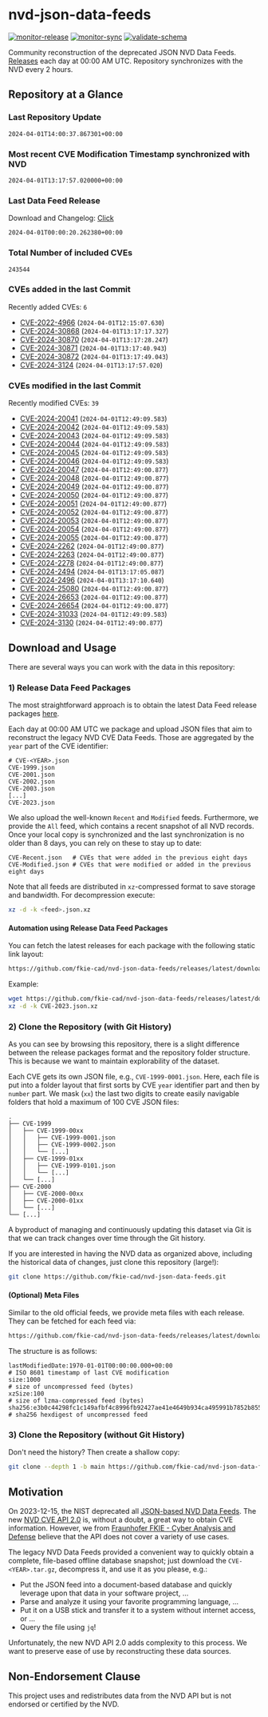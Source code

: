 # nvd-json-data-feeds

[![monitor-release](https://github.com/fkie-cad/nvd-json-data-feeds/actions/workflows/monitor_release.yml/badge.svg)](https://github.com/fkie-cad/nvd-json-data-feeds/actions/workflows/monitor_release.yml)
[![monitor-sync](https://github.com/fkie-cad/nvd-json-data-feeds/actions/workflows/monitor_sync.yml/badge.svg)](https://github.com/fkie-cad/nvd-json-data-feeds/actions/workflows/monitor_sync.yml)
[![validate-schema](https://github.com/fkie-cad/nvd-json-data-feeds/actions/workflows/validate_schema.yml/badge.svg)](https://github.com/fkie-cad/nvd-json-data-feeds/actions/workflows/validate_schema.yml)

Community reconstruction of the deprecated JSON NVD Data Feeds.
[Releases](https://github.com/fkie-cad/nvd-json-data-feeds/releases/latest) each day at 00:00 AM UTC.
Repository synchronizes with the NVD every 2 hours.

## Repository at a Glance

### Last Repository Update

```plain
2024-04-01T14:00:37.867301+00:00
```

### Most recent CVE Modification Timestamp synchronized with NVD

```plain
2024-04-01T13:17:57.020000+00:00
```

### Last Data Feed Release

Download and Changelog: [Click](https://github.com/fkie-cad/nvd-json-data-feeds/releases/latest)

```plain
2024-04-01T00:00:20.262380+00:00
```

### Total Number of included CVEs

```plain
243544
```

### CVEs added in the last Commit

Recently added CVEs: `6`

- [CVE-2022-4966](CVE-2022/CVE-2022-49xx/CVE-2022-4966.json) (`2024-04-01T12:15:07.630`)
- [CVE-2024-30868](CVE-2024/CVE-2024-308xx/CVE-2024-30868.json) (`2024-04-01T13:17:17.327`)
- [CVE-2024-30870](CVE-2024/CVE-2024-308xx/CVE-2024-30870.json) (`2024-04-01T13:17:28.247`)
- [CVE-2024-30871](CVE-2024/CVE-2024-308xx/CVE-2024-30871.json) (`2024-04-01T13:17:40.943`)
- [CVE-2024-30872](CVE-2024/CVE-2024-308xx/CVE-2024-30872.json) (`2024-04-01T13:17:49.043`)
- [CVE-2024-3124](CVE-2024/CVE-2024-31xx/CVE-2024-3124.json) (`2024-04-01T13:17:57.020`)


### CVEs modified in the last Commit

Recently modified CVEs: `39`

- [CVE-2024-20041](CVE-2024/CVE-2024-200xx/CVE-2024-20041.json) (`2024-04-01T12:49:09.583`)
- [CVE-2024-20042](CVE-2024/CVE-2024-200xx/CVE-2024-20042.json) (`2024-04-01T12:49:09.583`)
- [CVE-2024-20043](CVE-2024/CVE-2024-200xx/CVE-2024-20043.json) (`2024-04-01T12:49:09.583`)
- [CVE-2024-20044](CVE-2024/CVE-2024-200xx/CVE-2024-20044.json) (`2024-04-01T12:49:09.583`)
- [CVE-2024-20045](CVE-2024/CVE-2024-200xx/CVE-2024-20045.json) (`2024-04-01T12:49:09.583`)
- [CVE-2024-20046](CVE-2024/CVE-2024-200xx/CVE-2024-20046.json) (`2024-04-01T12:49:09.583`)
- [CVE-2024-20047](CVE-2024/CVE-2024-200xx/CVE-2024-20047.json) (`2024-04-01T12:49:00.877`)
- [CVE-2024-20048](CVE-2024/CVE-2024-200xx/CVE-2024-20048.json) (`2024-04-01T12:49:00.877`)
- [CVE-2024-20049](CVE-2024/CVE-2024-200xx/CVE-2024-20049.json) (`2024-04-01T12:49:00.877`)
- [CVE-2024-20050](CVE-2024/CVE-2024-200xx/CVE-2024-20050.json) (`2024-04-01T12:49:00.877`)
- [CVE-2024-20051](CVE-2024/CVE-2024-200xx/CVE-2024-20051.json) (`2024-04-01T12:49:00.877`)
- [CVE-2024-20052](CVE-2024/CVE-2024-200xx/CVE-2024-20052.json) (`2024-04-01T12:49:00.877`)
- [CVE-2024-20053](CVE-2024/CVE-2024-200xx/CVE-2024-20053.json) (`2024-04-01T12:49:00.877`)
- [CVE-2024-20054](CVE-2024/CVE-2024-200xx/CVE-2024-20054.json) (`2024-04-01T12:49:00.877`)
- [CVE-2024-20055](CVE-2024/CVE-2024-200xx/CVE-2024-20055.json) (`2024-04-01T12:49:00.877`)
- [CVE-2024-2262](CVE-2024/CVE-2024-22xx/CVE-2024-2262.json) (`2024-04-01T12:49:00.877`)
- [CVE-2024-2263](CVE-2024/CVE-2024-22xx/CVE-2024-2263.json) (`2024-04-01T12:49:00.877`)
- [CVE-2024-2278](CVE-2024/CVE-2024-22xx/CVE-2024-2278.json) (`2024-04-01T12:49:00.877`)
- [CVE-2024-2494](CVE-2024/CVE-2024-24xx/CVE-2024-2494.json) (`2024-04-01T13:17:05.087`)
- [CVE-2024-2496](CVE-2024/CVE-2024-24xx/CVE-2024-2496.json) (`2024-04-01T13:17:10.640`)
- [CVE-2024-25080](CVE-2024/CVE-2024-250xx/CVE-2024-25080.json) (`2024-04-01T12:49:00.877`)
- [CVE-2024-26653](CVE-2024/CVE-2024-266xx/CVE-2024-26653.json) (`2024-04-01T12:49:00.877`)
- [CVE-2024-26654](CVE-2024/CVE-2024-266xx/CVE-2024-26654.json) (`2024-04-01T12:49:00.877`)
- [CVE-2024-31033](CVE-2024/CVE-2024-310xx/CVE-2024-31033.json) (`2024-04-01T12:49:09.583`)
- [CVE-2024-3130](CVE-2024/CVE-2024-31xx/CVE-2024-3130.json) (`2024-04-01T12:49:00.877`)


## Download and Usage

There are several ways you can work with the data in this repository:

### 1) Release Data Feed Packages

The most straightforward approach is to obtain the latest Data Feed release packages [here](https://github.com/fkie-cad/nvd-json-data-feeds/releases/latest).

Each day at 00:00 AM UTC we package and upload JSON files that aim to reconstruct the legacy NVD CVE Data Feeds.
Those are aggregated by the `year` part of the CVE identifier:

```
# CVE-<YEAR>.json
CVE-1999.json
CVE-2001.json
CVE-2002.json
CVE-2003.json
[...]
CVE-2023.json
```

We also upload the well-known `Recent` and `Modified` feeds.
Furthermore, we provide the `All` feed, which contains a recent snapshot of all NVD records.
Once your local copy is synchronized and the last synchronization is no older than 8 days, you can rely on these to stay up to date:

```plain
CVE-Recent.json   # CVEs that were added in the previous eight days
CVE-Modified.json # CVEs that were modified or added in the previous eight days
```

Note that all feeds are distributed in `xz`-compressed format to save storage and bandwidth.
For decompression execute:

```sh
xz -d -k <feed>.json.xz
```

#### Automation using Release Data Feed Packages

You can fetch the latest releases for each package with the following static link layout:

```sh
https://github.com/fkie-cad/nvd-json-data-feeds/releases/latest/download/CVE-<YEAR>.json.xz
```

Example:

```sh
wget https://github.com/fkie-cad/nvd-json-data-feeds/releases/latest/download/CVE-2023.json.xz
xz -d -k CVE-2023.json.xz
```

### 2) Clone the Repository (with Git History)

As you can see by browsing this repository, there is a slight difference between the release packages format and the repository folder structure.
This is because we want to maintain explorability of the dataset.

Each CVE gets its own JSON file, e.g., `CVE-1999-0001.json`.
Here, each file is put into a folder layout that first sorts by CVE `year` identifier part and then by `number` part.
We mask (`xx`) the last two digits to create easily navigable folders that hold a maximum of 100 CVE JSON files:

```plain
.
├── CVE-1999
│   ├── CVE-1999-00xx
│   │   ├── CVE-1999-0001.json
│   │   ├── CVE-1999-0002.json
│   │   └── [...]
│   ├── CVE-1999-01xx
│   │   ├── CVE-1999-0101.json
│   │   └── [...]
│   └── [...]
├── CVE-2000
│   ├── CVE-2000-00xx
│   ├── CVE-2000-01xx
│   └── [...]
└── [...]
```

A byproduct of managing and continuously updating this dataset via Git is that we can track changes over time through the Git history.

If you are interested in having the NVD data as organized above, including the historical data of changes, just clone this repository (large!):

```sh
git clone https://github.com/fkie-cad/nvd-json-data-feeds.git
```

#### (Optional) Meta Files

Similar to the old official feeds, we provide meta files with each release. They can be fetched for each feed via:

```sh
https://github.com/fkie-cad/nvd-json-data-feeds/releases/latest/download/CVE-<YEAR>.meta
```

The structure is as follows:

```plain
lastModifiedDate:1970-01-01T00:00:00.000+00:00                          # ISO 8601 timestamp of last CVE modification
size:1000                                                               # size of uncompressed feed (bytes)
xzSize:100                                                              # size of lzma-compressed feed (bytes)
sha256:e3b0c44298fc1c149afbf4c8996fb92427ae41e4649b934ca495991b7852b855 # sha256 hexdigest of uncompressed feed
```

### 3) Clone the Repository (without Git History)

Don't need the history? Then create a shallow copy:

```sh
git clone --depth 1 -b main https://github.com/fkie-cad/nvd-json-data-feeds.git
```

## Motivation

On 2023-12-15, the NIST deprecated all [JSON-based NVD Data Feeds](https://nvd.nist.gov/vuln/data-feeds#divRetirementBanner-1).
The new [NVD CVE API 2.0](https://nvd.nist.gov/developers/vulnerabilities) is, without a doubt, a great way to obtain CVE information.
However, we from [Fraunhofer FKIE - Cyber Analysis and Defense](https://www.fkie.fraunhofer.de/en/departments/cad.html) believe that the API does not cover a variety of use cases.

The legacy NVD Data Feeds provided a convenient way to quickly obtain a complete, file-based offline database snapshot; just download the `CVE-<YEAR>.tar.gz`, decompress it, and use it as you please, e.g.:

- Put the JSON feed into a document-based database and quickly leverage upon that data in your software project, ...
- Parse and analyze it using your favorite programming language, ...
- Put it on a USB stick and transfer it to a system without internet access, or ...
- Query the file using `jq`!

Unfortunately, the new NVD API 2.0 adds complexity to this process.
We want to preserve ease of use by reconstructing these data sources.

## Non-Endorsement Clause

This project uses and redistributes data from the NVD API but is not endorsed or certified by the NVD.